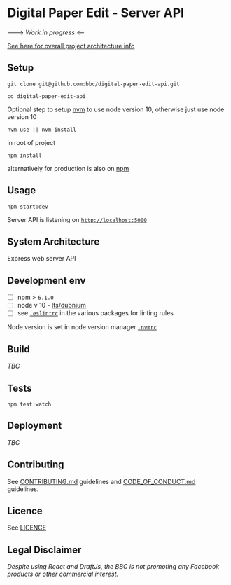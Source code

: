 
#  Digital Paper Edit - Server API

---> _Work in progress_  <--

<!-- _One liner + link to confluence page_
_Screenshot of UI - optional_ -->

 
[See here for overall project architecture info](https://github.com/bbc/digital-paper-edit-client#project-architecture)

## Setup
<!-- _stack - optional_
_How to build and run the code/app_ -->

 
```
git clone git@github.com:bbc/digital-paper-edit-api.git
```

```
cd digital-paper-edit-api
```

Optional step to setup [nvm](https://github.com/nvm-sh/nvm) to use node version 10, otherwise just use node version 10
```
nvm use || nvm install
```

in root of project
```
npm install
```

alternatively for production is also on [npm](https://www.npmjs.com/package/@bbc/digital-paper-edit-api)

## Usage

```
npm start:dev
```
 
Server API is listening on [`http://localhost:5000`](http://localhost:5000)

## System Architecture
<!-- _High level overview of system architecture_ -->

 Express web server API

## Development env
 <!-- _How to run the development environment_

_Coding style convention ref optional, eg which linter to use_

_Linting, github pre-push hook - optional_ -->

- [ ] npm > `6.1.0`
- [ ] node v 10 - [lts/dubnium](https://scotch.io/tutorials/whats-new-in-node-10-dubnium)
- [ ] see [`.eslintrc`](./.eslintrc) in the various packages for linting rules

Node version is set in node version manager [`.nvmrc`](https://github.com/creationix/nvm#nvmrc)
 

## Build
<!-- _How to run build_ -->

_TBC_
 

## Tests
<!-- _How to carry out tests_ -->

```
npm test:watch
```
 

## Deployment
<!-- _How to deploy the code/app into test/staging/production_ -->

_TBC_

## Contributing

See [CONTRIBUTING.md](./CONTRIBUTING.md) guidelines and [CODE_OF_CONDUCT.md](./CODE_OF_CONDUCT.md) guidelines.

## Licence
<!-- mention MIT Licence -->
See [LICENCE](./LICENCE.md)

## Legal Disclaimer

_Despite using React and DraftJs, the BBC is not promoting any Facebook products or other commercial interest._